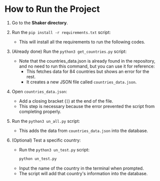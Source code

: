 # How to Run the Project

1. Go to the **Shaker directory**.

2. Run the `pip install -r requirements.txt` script:
   - This will install all the requirements to run the following codes.

3. (Already done) Run the `python3 get_countries.py` script:
   - Note that the countries_data.json is already found in the repository, and no need to run this command, but you can use it for reference:
        - This fetches data for 84 countries but shows an error for the rest.
        - It creates a new JSON file called `countries_data.json`.

4. Open `countries_data.json`:
   - Add a closing bracket (`]`) at the end of the file.
   - This step is necessary because the error prevented the script from completing properly.

5. Run the `python3 un_all.py` script:
   - This adds the data from `countries_data.json` into the database.

6. (Optional) Test a specific country:
   - Run the `python3 un_test.py` script:
     ```bash
     python un_test.py
     ```
   - Input the name of the country in the terminal when prompted.
   - The script will add that country's information into the database.

